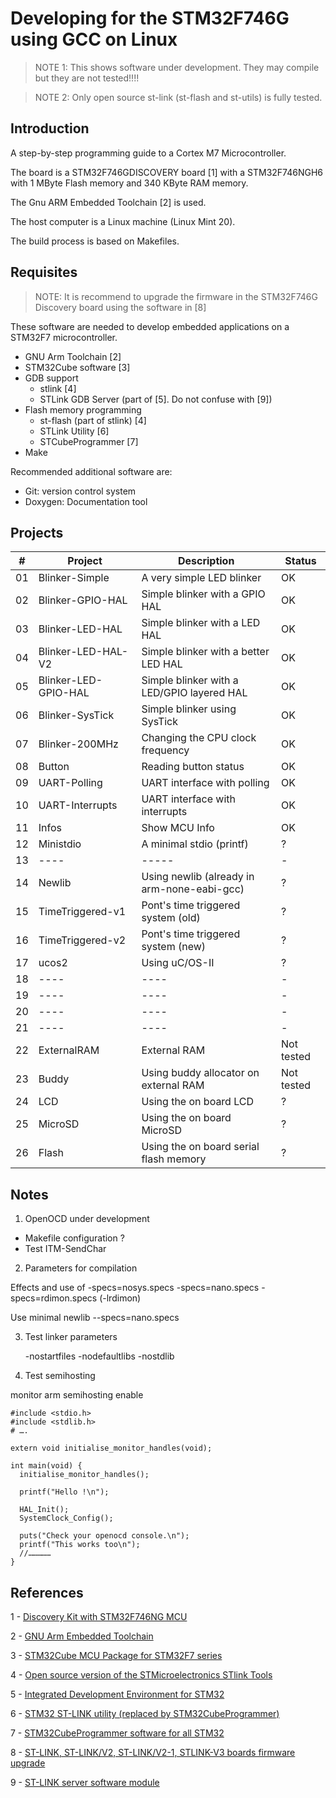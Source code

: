 Developing for the STM32F746G using GCC on Linux
================================================

>NOTE 1: This shows software under development. They may compile but they are not tested!!!!

> NOTE 2: Only open source st-link (st-flash and st-utils) is fully tested.


Introduction
------------

A step-by-step programming guide to a Cortex M7 Microcontroller.

The board is a STM32F746GDISCOVERY board [1]     with a STM32F746NGH6 with 1 MByte Flash memory and 340 KByte RAM memory.

The Gnu ARM Embedded Toolchain [2] is used.

The host computer is a Linux machine (Linux Mint 20).

The build process is based on Makefiles.


Requisites
----------


> NOTE: It is recommend to upgrade the firmware in the STM32F746G Discovery board using the software in [8]


These software are needed to develop embedded applications on a STM32F7 microcontroller.

* GNU Arm Toolchain [2]
* STM32Cube software [3]
* GDB support
    - stlink [4]
    - STLink GDB Server (part of [5]. Do not confuse with [9])
* Flash memory programming
    - st-flash (part of stlink) [4]
    - STLink Utility [6]
    - STCubeProgrammer [7]
* Make

Recommended additional software are:

* Git: version control system
* Doxygen: Documentation tool

Projects
--------

\# |  Project               |  Description                                     | Status
---|------------------------|--------------------------------------------------|-----------------
01 | Blinker-Simple         | A very simple LED blinker                        | OK
02 | Blinker-GPIO-HAL       | Simple blinker with a GPIO HAL                   | OK 
03 | Blinker-LED-HAL        | Simple blinker with a LED HAL                    | OK 
04 | Blinker-LED-HAL-V2     | Simple blinker with a better LED HAL             | OK 
05 | Blinker-LED-GPIO-HAL   | Simple blinker with a LED/GPIO layered HAL       | OK 
06 | Blinker-SysTick        | Simple blinker using SysTick                     | OK 
07 | Blinker-200MHz         | Changing the CPU clock frequency                 | OK
08 | Button                 | Reading button status                            | OK
09 | UART-Polling           | UART interface with polling                      | OK
10 | UART-Interrupts        | UART interface with interrupts                   | OK
11 | Infos                  | Show MCU Info                                    | OK
12 | Ministdio              | A minimal stdio (printf)                         | ?
13 | ----                   | -----                                            | -
14 | Newlib                 | Using newlib (already in arm-none-eabi-gcc)      | ?
15 | TimeTriggered-v1       | Pont's time triggered system (old)               | ? 
16 | TimeTriggered-v2       | Pont's time triggered system (new)               | ?
17 | ucos2                  | Using uC/OS-II                                   | ? 
18 | ----                   | ----                                             | -
19 | ----                   | ----                                             | -
20 | ----                   | ----                                             | -
21 | ----                   | ----                                             | -
22 | ExternalRAM            | External RAM                                     | Not tested
23 | Buddy                  | Using buddy allocator on external RAM            | Not tested
24 | LCD                    | Using the on board LCD                           | ?
25 | MicroSD                | Using the on board MicroSD                       | ?
26 | Flash                  | Using the on board serial flash memory           | ?



Notes
-----

1. OpenOCD under development

* Makefile configuration ?
* Test ITM-SendChar

2. Parameters for compilation

Effects and use of -specs=nosys.specs -specs=nano.specs -specs=rdimon.specs (-lrdimon)

Use minimal newlib
    --specs=nano.specs

3. Test linker parameters

    -nostartfiles
    -nodefaultlibs
    -nostdlib

3. Test semihosting

monitor arm semihosting enable


    #include <stdio.h>
    #include <stdlib.h>
    # ….

    extern void initialise_monitor_handles(void);

    int main(void) {
      initialise_monitor_handles();

      printf("Hello !\n");

      HAL_Init();
      SystemClock_Config();

      puts("Check your openocd console.\n");
      printf("This works too\n");
      //……………
    }


References
----------

1 - [Discovery Kit with STM32F746NG MCU](https://www.st.com/en/evaluation-tools/32f746gdiscovery.html)

2 - [GNU Arm Embedded Toolchain](https://developer.arm.com/tools-and-software/open-source-software/developer-tools/gnu-toolchain/gnu-rm)

3 - [STM32Cube MCU Package for STM32F7 series](https://www.st.com/en/embedded-software/stm32cubef7.html)

4 - [Open source version of the STMicroelectronics STlink Tools](https://github.com/stlink-org/stlink)

5 - [Integrated Development Environment for STM32](https://www.st.com/en/development-tools/stm32cubeide.html)

6 - [STM32 ST-LINK utility (replaced by STM32CubeProgrammer)](https://www.st.com/content/st_com/en/products/development-tools/software-development-tools/stm32-software-development-tools/stm32-programmers/stsw-link004.html)

7 - [STM32CubeProgrammer software for all STM32](https://www.st.com/en/development-tools/stm32cubeprog.html)

8 - [ST-LINK, ST-LINK/V2, ST-LINK/V2-1, STLINK-V3 boards firmware upgrade](https://www.st.com/content/st_com/en/products/development-tools/software-development-tools/stm32-software-development-tools/stm32-programmers/stsw-link007.html)

9 - [ST-LINK server software module ](https://www.st.com/content/st_com/en/products/development-tools/software-development-tools/stm32-software-development-tools/stm32-performance-and-debuggers/st-link-server.html)

